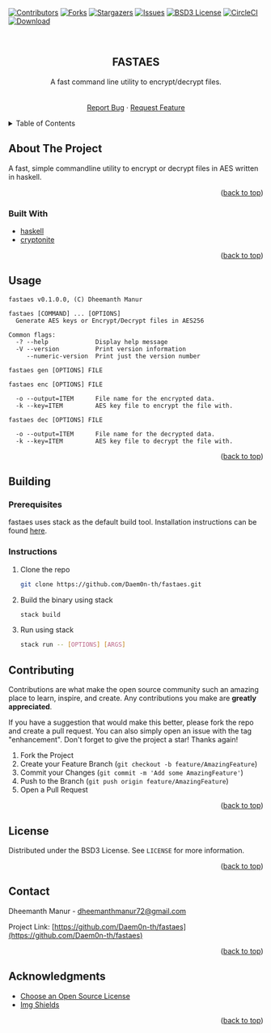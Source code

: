 <div id="top"></div>
<!--
*** Thanks for checking out the Best-README-Template. If you have a suggestion
*** that would make this better, please fork the repo and create a pull request
*** or simply open an issue with the tag "enhancement".
*** Don't forget to give the project a star!
*** Thanks again! Now go create something AMAZING! :D
-->



<!-- PROJECT SHIELDS -->
<!--
*** I'm using markdown "reference style" links for readability.
*** Reference links are enclosed in brackets [ ] instead of parentheses ( ).
*** See the bottom of this document for the declaration of the reference variables
*** for contributors-url, forks-url, etc. This is an optional, concise syntax you may use.
*** https://www.markdownguide.org/basic-syntax/#reference-style-links
-->
[![Contributors][contributors-shield]][contributors-url]
[![Forks][forks-shield]][forks-url]
[![Stargazers][stars-shield]][stars-url]
[![Issues][issues-shield]][issues-url]
[![BSD3 License][license-shield]][license-url]
[![CircleCI][build-shield]][build-url]
[![Download][download-shield]][download-url]



<!-- PROJECT LOGO -->
<br />
<div align="center">
<h2 align="center">FASTAES</h2>

  <p align="center">
    A fast command line utility to encrypt/decrypt files.
    <br />
    <!-- <a href="https://github.com/Daem0n-th/fastaes"><strong>Explore the docs »</strong></a> -->
    <br />
    <br />
    <!-- <a href="https://github.com/Daem0n-th/fastaes">View Demo</a>
    · -->
    <a href="https://github.com/Daem0n-th/fastaes/issues">Report Bug</a>
    ·
    <a href="https://github.com/Daem0n-th/fastaes/issues">Request Feature</a>
  </p>
</div>



<!-- TABLE OF CONTENTS -->
<details>
  <summary>Table of Contents</summary>
  <ol>
    <li>
      <a href="#about-the-project">About The Project</a>
      <ul>
        <li><a href="#built-with">Built With</a></li>
      </ul>
    </li>
    <li><a href="#usage">Usage</a></li>
    <li><a href="#building">Building</a></li>
    <li><a href="#contributing">Contributing</a></li>
    <li><a href="#license">License</a></li>
    <li><a href="#contact">Contact</a></li>
    <li><a href="#acknowledgments">Acknowledgments</a></li>
  </ol>
</details>



<!-- ABOUT THE PROJECT -->
## About The Project

A fast, simple commandline utility to encrypt or decrypt files in AES written in haskell.

<p align="right">(<a href="#top">back to top</a>)</p>



### Built With

* [haskell](https://www.haskell.org/)
* [cryptonite](https://hackage.haskell.org/package/cryptonite-0.29)

<p align="right">(<a href="#top">back to top</a>)</p>

<!-- USAGE EXAMPLES -->
## Usage
```
fastaes v0.1.0.0, (C) Dheemanth Manur

fastaes [COMMAND] ... [OPTIONS]
  Generate AES keys or Encrypt/Decrypt files in AES256

Common flags:
  -? --help             Display help message
  -V --version          Print version information
     --numeric-version  Print just the version number

fastaes gen [OPTIONS] FILE

fastaes enc [OPTIONS] FILE

  -o --output=ITEM      File name for the encrypted data.
  -k --key=ITEM         AES key file to encrypt the file with.

fastaes dec [OPTIONS] FILE

  -o --output=ITEM      File name for the decrypted data.
  -k --key=ITEM         AES key file to decrypt the file with.
```

<!-- _For more examples, please refer to the [Documentation](https://example.com)_ -->

<p align="right">(<a href="#top">back to top</a>)</p>


<!-- GETTING STARTED -->
<!-- ## Getting Started

This is an example of how you may give instructions on setting up your project locally.
To get a local copy up and running follow these simple example steps.

### Prerequisites

This is an example of how to list things you need to use the software and how to install them.
* npm
  ```sh
  npm install npm@latest -g
  ```

### Installation

1. Get a free API Key at [https://example.com](https://example.com)
2. Clone the repo
   ```sh
   git clone https://github.com/Daem0n-th/fastaes.git
   ```
3. Install NPM packages
   ```sh
   npm install
   ```
4. Enter your API in `config.js`
   ```js
   const API_KEY = 'ENTER YOUR API';
   ```

<p align="right">(<a href="#top">back to top</a>)</p> -->

## Building


### Prerequisites
fastaes uses stack as the default build tool. Installation instructions can be found [here](https://docs.haskellstack.org/en/stable/install_and_upgrade/).

### Instructions
1. Clone the repo
   ```sh
   git clone https://github.com/Daem0n-th/fastaes.git
   ```
2. Build the binary using stack
   ```sh
   stack build
   ```
3. Run using stack
   ```sh
   stack run -- [OPTIONS] [ARGS]
   ```


<!-- ROADMAP -->
<!-- ## Roadmap

- [] Feature 1
- [] Feature 2
- [] Feature 3
    - [] Nested Feature

See the [open issues](https://github.com/Daem0n-th/fastaes/issues) for a full list of proposed features (and known issues).

<p align="right">(<a href="#top">back to top</a>)</p> -->



<!-- CONTRIBUTING -->
## Contributing

Contributions are what make the open source community such an amazing place to learn, inspire, and create. Any contributions you make are **greatly appreciated**.

If you have a suggestion that would make this better, please fork the repo and create a pull request. You can also simply open an issue with the tag "enhancement".
Don't forget to give the project a star! Thanks again!


1. Fork the Project
2. Create your Feature Branch (`git checkout -b feature/AmazingFeature`)
3. Commit your Changes (`git commit -m 'Add some AmazingFeature'`)
4. Push to the Branch (`git push origin feature/AmazingFeature`)
5. Open a Pull Request

<p align="right">(<a href="#top">back to top</a>)</p>



<!-- LICENSE -->
## License

Distributed under the BSD3 License. See `LICENSE` for more information.

<p align="right">(<a href="#top">back to top</a>)</p>



<!-- CONTACT -->
## Contact

Dheemanth Manur - dheemanthmanur72@gmail.com

<!-- [@twitter_handle](https://twitter.com/twitter_handle) -->

Project Link: [https://github.com/Daem0n-th/fastaes](https://github.com/Daem0n-th/fastaes)

<p align="right">(<a href="#top">back to top</a>)</p>



<!-- ACKNOWLEDGMENTS -->
## Acknowledgments

* [Choose an Open Source License](https://choosealicense.com)
* [Img Shields](https://shields.io)

<p align="right">(<a href="#top">back to top</a>)</p>



<!-- MARKDOWN LINKS & IMAGES -->
<!-- https://www.markdownguide.org/basic-syntax/#reference-style-links -->
[contributors-shield]: https://img.shields.io/github/contributors/Daem0n-th/fastaes.svg?style=for-the-badge
[contributors-url]: https://github.com/Daem0n-th/fastaes/graphs/contributors
[forks-shield]: https://img.shields.io/github/forks/Daem0n-th/fastaes.svg?style=for-the-badge
[forks-url]: https://github.com/Daem0n-th/fastaes/network/members
[stars-shield]: https://img.shields.io/github/stars/Daem0n-th/fastaes.svg?style=for-the-badge
[stars-url]: https://github.com/Daem0n-th/fastaes/stargazers
[issues-shield]: https://img.shields.io/github/issues/Daem0n-th/fastaes.svg?style=for-the-badge
[issues-url]: https://github.com/Daem0n-th/fastaes/issues
[license-shield]: https://img.shields.io/github/license/Daem0n-th/fastaes.svg?style=for-the-badge
[license-url]: https://github.com/Daem0n-th/fastaes/blob/master/LICENSE
[build-shield]: https://img.shields.io/circleci/build/github/Daem0n-th/fastaes/main?logo=circleCI&style=for-the-badge
[build-url]: https://app.circleci.com/pipelines/github/Daem0n-th/fastaes?branch=main
[download-shield]: https://img.shields.io/badge/Latest-build-red?style=for-the-badge
[download-url]: https://6-431018732-gh.circle-artifacts.com/0/fastaes
